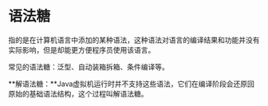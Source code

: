 # 语法糖

指的是在计算机语言中添加的某种语法，这种语法对语言的编译结果和功能并没有实际影响，但是却能更方便程序员使用该语言。

常见的语法糖：泛型、自动装箱拆箱、条件编译等。

**解语法糖：**Java虚拟机运行时并不支持这些语法，它们在编译阶段会还原回原始的基础语法结构，这个过程叫解语法糖。